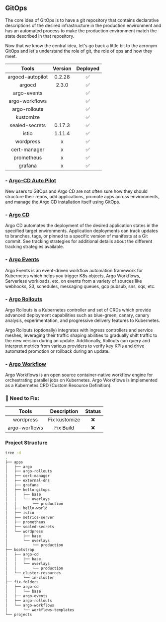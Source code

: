 ## GitOps

The core idea of GitOps is to have a git repository that contains declarative descriptions of the desired infrastructure in the production environment and has an automated process to make the production environment match the state described in that repository.

Now that we know the central idea, let's go back a little bit to the acronym GitOps and let's understand the role of git, the role of ops and how they meet.




|      Tools       | Version | Deployed |
| :--------------: | :-----: | :------: |
| argocd-autopilot | 0.2.28  |    ✅    |
|      argocd      |  2.3.0  |    ✅    |
|   argo-events    |         |    ✅    |
|  argo-workflows  |         |    ✅    |
|  argo-rollouts   |         |    ✅    |
|    kustomize     |         |    ✅    |
|  sealed-secrets  |  0.17.3 |    ✅    |
|      istio       | 1.11.4  |    ✅    |
|    wordpress     |    x    |    ✅    |
|   cert-manager   |    x    |    ✅    |
|    prometheus    |    x    |    ✅    |
|     grafana      |    x    |    ✅    |


### - [Argo-CD Auto Pilot](https://argocd-autopilot.readthedocs.io/en/stable/)
New users to GitOps and Argo CD are not often sure how they should structure their repos, add applications, promote apps across environments, and manage the Argo CD installation itself using GitOps.

### - [Argo CD](./argo-cd/README.md)
Argo CD automates the deployment of the desired application states in the specified target environments. Application deployments can track updates to branches, tags, or pinned to a specific version of manifests at a Git commit. See tracking strategies for additional details about the different tracking strategies available.

### - [Argo Events](./argo-events/README.md)
Argo Events is an event-driven workflow automation framework for Kubernetes which helps you trigger K8s objects, Argo Workflows, Serverless workloads, etc. on events from a variety of sources like webhooks, S3, schedules, messaging queues, gcp pubsub, sns, sqs, etc.

### - [Argo Rollouts](./argo-rollouts/README.md)
Argo Rollouts is a Kubernetes controller and set of CRDs which provide advanced deployment capabilities such as blue-green, canary, canary analysis, experimentation, and progressive delivery features to Kubernetes.

Argo Rollouts (optionally) integrates with ingress controllers and service meshes, leveraging their traffic shaping abilities to gradually shift traffic to the new version during an update. Additionally, Rollouts can query and interpret metrics from various providers to verify key KPIs and drive automated promotion or rollback during an update.

### - [Argo Workflow](./argo-workflows/README.md)
Argo Workflows is an open source container-native workflow engine for orchestrating parallel jobs on Kubernetes. Argo Workflows is implemented as a Kubernetes CRD (Custom Resource Definition).


### :hammer: Need to Fix:

|     Tools     |  Description  | Status |
| :-----------: | :-----------: | :----: |
|   wordpress   | Fix kustomize |   ❌   |
| argo-worflows |   Fix Build   |   ❌   |

### Project Structure

````bash
tree -d
.
├── apps
│   ├── argo
│   ├── argo-rollouts
│   ├── cert-manager
│   ├── external-dns
│   ├── grafana
│   ├── hello-gitops
│   │   ├── base
│   │   └── overlays
│   │       └── production
│   ├── hello-world
│   ├── istio
│   ├── metrics-server
│   ├── prometheus
│   ├── sealed-secrets
│   └── wordpress
│       ├── base
│       └── overlays
│           └── production
├── bootstrap
│   ├── argo-cd
│   │   ├── base
│   │   └── overlays
│   │       └── production
│   └── cluster-resources
│       └── in-cluster
├── fix-folders
│   ├── argo-cd
│   │   └── base
│   ├── argo-events
│   ├── argo-rollouts
│   └── argo-workflows
│       └── workflows-templates
└── projects
````

